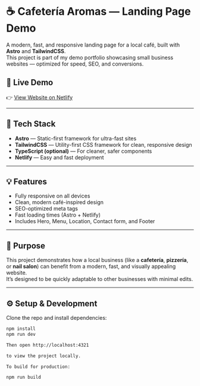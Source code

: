 # ☕ Cafetería Aromas — Landing Page Demo

A modern, fast, and responsive landing page for a local café, built with **Astro** and **TailwindCSS**.  
This project is part of my demo portfolio showcasing small business websites — optimized for speed, SEO, and conversions.

## 🚀 Live Demo

👉 [View Website on Netlify](https://cafeteria-demo-mx.netlify.app)

---

## 🧩 Tech Stack

- **Astro** — Static-first framework for ultra-fast sites
- **TailwindCSS** — Utility-first CSS framework for clean, responsive design
- **TypeScript (optional)** — For cleaner, safer components
- **Netlify** — Easy and fast deployment

---

## 💡 Features

- Fully responsive on all devices
- Clean, modern café-inspired design
- SEO-optimized meta tags
- Fast loading times (Astro + Netlify)
- Includes Hero, Menu, Location, Contact form, and Footer

---

## 🧠 Purpose

This project demonstrates how a local business (like a **cafetería**, **pizzería**, or **nail salon**) can benefit from a modern, fast, and visually appealing website.  
It’s designed to be quickly adaptable to other businesses with minimal edits.

---

## ⚙️ Setup & Development

Clone the repo and install dependencies:

```bash
npm install
npm run dev

Then open http://localhost:4321

to view the project locally.

To build for production:

npm run build

```
